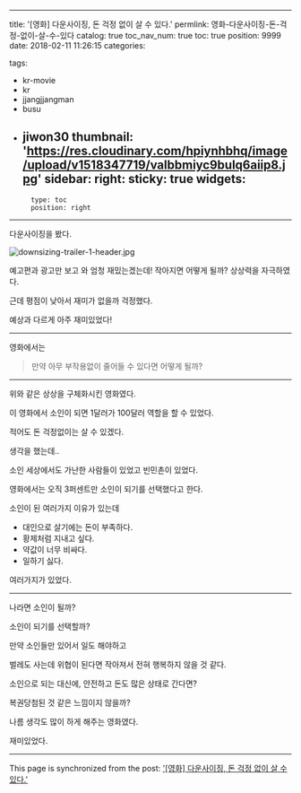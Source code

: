
---
title: '[영화] 다운사이징, 돈 걱정 없이 살 수 있다.'
permlink: 영화-다운사이징-돈-걱정-없이-살-수-있다
catalog: true
toc_nav_num: true
toc: true
position: 9999
date: 2018-02-11 11:26:15
categories:

tags:
- kr-movie
- kr
- jjangjjangman
- busu
- jiwon30
thumbnail: 'https://res.cloudinary.com/hpiynhbhq/image/upload/v1518347719/valbbmiyc9bulq6aiip8.jpg'
sidebar:
    right:
        sticky: true
widgets:
    -
        type: toc
        position: right
---


다운사이징을 봤다.

![downsizing-trailer-1-header.jpg](https://res.cloudinary.com/hpiynhbhq/image/upload/v1518347719/valbbmiyc9bulq6aiip8.jpg)

예고편과 광고만 보고 와 엄청 재밌는겠는데! 작아지면 어떻게 될까? 상상력을 자극하였다.

근데 평점이 낮아서 재미가 없을까 걱정했다. 

예상과 다르게 아주 재미있었다!

----

영화에서는

> 만약 아무 부작용없이 줄어들 수 있다면 어떻게 될까?

----


위와 같은 상상을 구체화시킨 영화였다.

이 영화에서 소인이 되면 1달러가 100달러 역할을 할 수 있었다.

적어도 돈 걱정없이는 살 수 있겠다.

생각을 했는데..

소인 세상에서도 가난한 사람들이 있었고 빈민촌이 있었다.

영화에서는 오직 3퍼센트만 소인이 되기를 선택했다고 한다.

소인이 된 여러가지 이유가 있는데

* 대인으로 살기에는 돈이 부족하다.
* 황제처럼 지내고 싶다.
* 약값이 너무 비싸다.
* 일하기 싫다.

여러가지가 있었다.

-----

나라면 소인이 될까?

소인이 되기를 선택할까?

만약 소인들만 있어서 일도 해야하고

벌레도 사는데 위협이 된다면 작아져서 전혀 행복하지 않을 것 같다.

소인으로 되는 대신에, 안전하고 돈도 많은 상태로 간다면?

복권당첨된 것 같은 느낌이지 않을까?

나름 생각도 많이 하게 해주는 영화였다.

재미있었다.

- - -

This page is synchronized from the post: ['[영화] 다운사이징, 돈 걱정 없이 살 수 있다.'](https://steempeak.com/@jacobyu/3zf54b)
